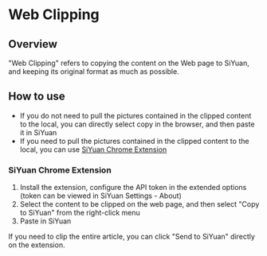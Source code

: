 # Web Clipping

## Overview

"Web Clipping" refers to copying the content on the Web page to SiYuan, and keeping its original format as much as possible.

## How to use

- If you do not need to pull the pictures contained in the clipped content to the local, you can directly select copy in the browser, and then paste it in SiYuan
- If you need to pull the pictures contained in the clipped content to the local, you can use [SiYuan Chrome Extension](https://liuyun.io/article/1692529862454)

### SiYuan Chrome Extension

1. Install the extension, configure the API token in the extended options (token can be viewed in SiYuan Settings - About)
2. Select the content to be clipped on the web page, and then select "Copy to SiYuan" from the right-click menu
3. Paste in SiYuan

If you need to clip the entire article, you can click "Send to SiYuan" directly on the extension.
